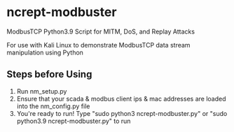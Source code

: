 # ncrept-modbuster
ModbusTCP Python3.9 Script for MITM, DoS, and Replay Attacks

For use with Kali Linux to demonstrate ModbusTCP data stream manipulation using Python

Steps before Using
---------------------
1. Run nm_setup.py
2. Ensure that your scada & modbus client ips & mac addresses are loaded into the nm_config.py file
3. You're ready to run! Type "sudo python3 ncrept-modbuster.py" or "sudo python3.9 ncrept-modbuster.py" to run
